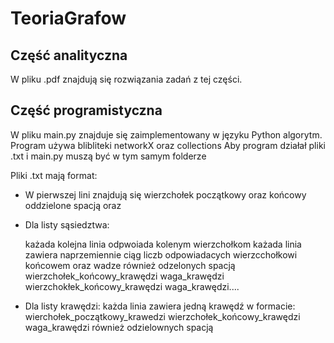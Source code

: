 # TeoriaGrafow

## Część analityczna
W pliku .pdf znajdują się rozwiązania zadań z tej części.

## Część programistyczna
W pliku main.py znajduje się zaimplementowany w języku Python algorytm. 
Program używa blibliteki networkX oraz collections
Aby program działał pliki .txt i main.py muszą być w tym samym folderze 

Pliki .txt mają format:
*  W pierwszej lini znajdują się wierzchołek początkowy oraz końcowy oddzielone spacją
  oraz 
* Dla listy sąsiedztwa:

  każada kolejna linia odpwoiada kolenym wierzchołkom 
  każada linia zawiera naprzemiennie ciąg liczb odpowiadacych wierzcchołkowi końcowem oraz wadze również odzelonych spacją 
  wierzchołek_końcowy_krawędzi waga_krawędzi wierzchokłek_końcowy_krawędzi waga_krawędzi....
  
 * Dla listy krawędzi:
  każda linia zawiera jedną krawędź w formacie:
  wierchołek_początkowy_krawedzi wierzchołek_końcowy_krawędzi waga_krawędzi
  również odzielownych spacją
